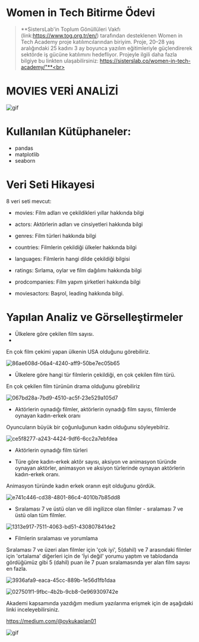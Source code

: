 # Women in Tech  Bitirme Ödevi
> **SistersLab'in Toplum Gönüllüleri Vakfı (link:https://www.tog.org.tr/en/) tarafından desteklenen Women in Tech Academy proje katılımcılarından biriyim. Proje, 20–28 yaş aralığındaki 25 kadını 3 ay boyunca yazılım eğitimleriyle güçlendirerek sektörde iş gücüne katılımını hedefliyor. Projeyle ilgili daha fazla bilgiye bu linkten ulaşabilirsiniz: https://sisterslab.co/women-in-tech-academy/"**<br>
# MOVIES VERİ ANALİZİ
![gif](https://media.giphy.com/media/3o7aD7TFLsZjgzXrZS/giphy.gif)

# Kullanılan Kütüphaneler:

* pandas
* matplotlib
* seaborn

# Veri Seti Hikayesi

8 veri seti mevcut:

* movies: Film adları ve çekildikleri yıllar hakkında bilgi

* actors: Aktörlerin adları ve cinsiyetleri hakkında bilgi

* genres: Film türleri hakkında bilgi

* countries: Filmlerin çekildiği ülkeler hakkında bilgi

* languages: Filmlerin hangi dilde çekildiği bilgisi

* ratings: Sırlama, oylar ve film dağılımı hakkında bilgi

* prodcompanies: Film yapım şirketleri hakkında bilgi

* moviesactors: Başrol, leading hakkında bilgi.

# Yapılan Analiz ve Görselleştirmeler

 * Ülkelere göre çekilen film sayısı.
 * 
En çok film çekimi yapan ülkenin USA olduğunu görebiliriz.
 
 ![86ae608d-06a4-4240-aff9-50be7ec05b65](https://user-images.githubusercontent.com/114106816/202867922-89af9145-35f7-4e45-8ff3-08ba81b87977.png)

 
* Ülkelere göre hangi tür filmlerin çekildiği, en çok çekilen film türü.

En çok çekilen film türünün drama olduğunu görebiliriz

![067bd28a-7bd9-4510-ac5f-23e529a105d7](https://user-images.githubusercontent.com/114106816/202867928-075a315e-f53f-4f57-bc5e-76a9f70c3269.png)


* Aktörlerin oynadığı filmler, aktörlerin oynadığı film sayısı, filmlerde oynayan kadın-erkek oranı

Oyuncuların büyük bir çoğunluğunun kadın olduğunu söyleyebilriz.

![ce5f8277-a243-4424-9df6-6cc2a7ebfdea](https://user-images.githubusercontent.com/114106816/202867955-9f6f6619-e09b-4da8-8e98-598fb64f6126.png)

 
* Aktörlerin oynadığı film türleri

* Türe göre kadın-erkek aktör sayısı, aksiyon ve animasyon türünde oynayan aktörler, animasyon ve aksiyon türlerinde oynayan aktörlerin kadın-erkek oranı.

Animasyon türünde kadın erkek oranın eşit olduğunu gördük.

![e741c446-cd38-4801-86c4-4010b7b85dd8](https://user-images.githubusercontent.com/114106816/202868307-f8e79dc8-e732-46f4-9ead-85a88582f7f4.png)

* Sıralaması 7 ve üstü olan ve dili ingilizce olan filmler - sıralaması 7 ve üstü olan tüm filmler.

![1313e917-7511-4063-bd51-430807841de2](https://user-images.githubusercontent.com/114106816/202868084-becfdc60-2ef5-4a58-84d0-bc34ececd0a8.png)


* Filmlerin sıralaması ve yorumlama


Sıralaması 7 ve üzeri alan filmler için 'çok iyi', 5(dahil) ve 7 arasındaki filmler için 'ortalama' diğerleri için de 'İyi değil' yorumu yaptım ve tablodanda gördüğümüz gibi 5 (dahil) puan ile 7 puan sıralamasında yer alan film sayısı en fazla.

![3936afa9-eaca-45cc-889b-1e56d1fb1daa](https://user-images.githubusercontent.com/114106816/202868109-1b6ae56b-2daf-4f5c-abfa-2c636d270939.png)

![027501f1-9fbc-4b2b-9cb8-0e969309742e](https://user-images.githubusercontent.com/114106816/202868089-6db69dd3-8e8a-4e0c-a4e9-5e07736e34e7.png)



Akademi kapsamında yazdığım medium yazılarıma erişmek için de aşağıdaki linki inceleyebilirsiniz.

https://medium.com/@oykukaplan01


![gif](https://media.giphy.com/media/MT5UUV1d4CXE2A37Dg/giphy.gif)
